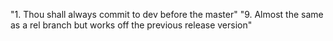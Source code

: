 "1. Thou shall always commit to dev before the master" 
"9. Almost the same as a rel branch but works off the previous release version" 
